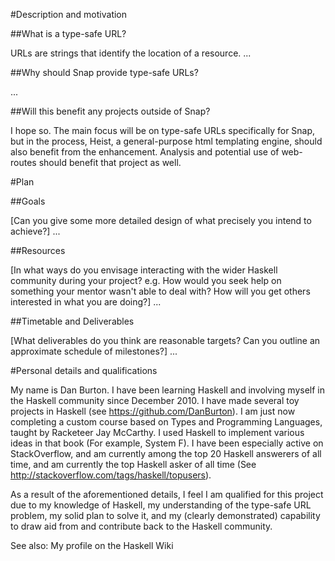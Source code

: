 #Description and motivation 

##What is a type-safe URL?

URLs are strings that identify the location of a resource.
...

##Why should Snap provide type-safe URLs?

...

##Will this benefit any projects outside of Snap?

I hope so.
The main focus will be on type-safe URLs specifically for Snap,
but in the process,
Heist, a general-purpose html templating engine,
should also benefit from the enhancement.
Analysis and potential use of web-routes should benefit that project as well.

#Plan

##Goals

[Can you give some more detailed design of what precisely you intend to achieve?]
...

##Resources 

[In what ways do you envisage interacting with the wider Haskell community during your project? e.g. How would you seek help on something your mentor wasn't able to deal with? How will you get others interested in what you are doing?]
...

##Timetable and Deliverables

[What deliverables do you think are reasonable targets? Can you outline an approximate schedule of milestones?]
...

#Personal details and qualifications

My name is Dan Burton.
I have been learning Haskell
and involving myself in the Haskell community
since December 2010.
I have made several toy projects in Haskell
(see https://github.com/DanBurton).
I am just now completing a custom course
based on Types and Programming Languages,
taught by Racketeer Jay McCarthy.
I used Haskell to implement various ideas in that book
(For example, System F).
I have been especially active on StackOverflow,
and am currently among the top 20 Haskell answerers of all time,
and am currently the top Haskell asker of all time
(See http://stackoverflow.com/tags/haskell/topusers).

As a result of the aforementioned details,
I feel I am qualified for this project due to my knowledge of Haskell,
my understanding of the type-safe URL problem,
my solid plan to solve it,
and my (clearly demonstrated) capability to
draw aid from and contribute back to the Haskell community.

See also: My profile on the Haskell Wiki


